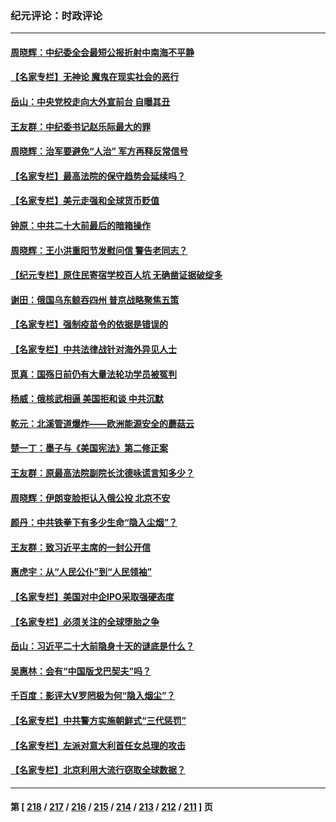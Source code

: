 ### 纪元评论：时政评论
---
#### [周晓辉：中纪委全会最短公报折射中南海不平静](../../pages/nsc1025/n13841505.md) 
#### [【名家专栏】无神论 魔鬼在现实社会的恶行](../../pages/nsc1025/n13841384.md) 
#### [岳山：中央党校走向大外宣前台 自曝其丑](../../pages/nsc1025/n13840938.md) 
#### [王友群：中纪委书记赵乐际最大的罪](../../pages/nsc1025/n13841011.md) 
#### [周晓辉：治军要避免“人治” 军方再释反常信号](../../pages/nsc1025/n13841052.md) 
#### [【名家专栏】最高法院的保守趋势会延续吗？](../../pages/nsc1025/n13840909.md) 
#### [【名家专栏】美元走强和全球货币贬值](../../pages/nsc1025/n13840913.md) 
#### [钟原：中共二十大前最后的暗箱操作](../../pages/nsc1025/n13840408.md) 
#### [周晓辉：王小洪重阳节发慰问信 警告老同志？](../../pages/nsc1025/n13840327.md) 
#### [【纪元专栏】原住民寄宿学校百人坑 无确凿证据破绽多](../../pages/nsc1025/n13840386.md) 
#### [谢田：俄国乌东鲸吞四州 普京战略聚焦五策](../../pages/nsc1025/n13840302.md) 
#### [【名家专栏】强制疫苗令的依据是错误的](../../pages/nsc1025/n13839480.md) 
#### [【名家专栏】中共法律战针对海外异见人士](../../pages/nsc1025/n13839479.md) 
#### [觅真：国殇日前仍有大量法轮功学员被冤判](../../pages/nsc1025/n13839947.md) 
#### [杨威：俄核武相逼 美国拒和谈 中共沉默](../../pages/nsc1025/n13839684.md) 
#### [乾元：北溪管道爆炸——欧洲能源安全的蘑菇云](../../pages/nsc1025/n13839610.md) 
#### [楚一丁：墨子与《美国宪法》第二修正案](../../pages/nsc1025/n13839699.md) 
#### [王友群：原最高法院副院长沈德咏谎言知多少？](../../pages/nsc1025/n13839618.md) 
#### [周晓辉：伊朗变脸拒认入俄公投 北京不安](../../pages/nsc1025/n13839581.md) 
#### [颜丹：中共铁拳下有多少生命“隐入尘烟”？](../../pages/nsc1025/n13838857.md) 
#### [王友群：致习近平主席的一封公开信](../../pages/nsc1025/n13838197.md) 
#### [惠虎宇：从“人民公仆”到“人民领袖”](../../pages/nsc1025/n13838962.md) 
#### [【名家专栏】美国对中企IPO采取强硬态度](../../pages/nsc1025/n13838731.md) 
#### [【名家专栏】必须关注的全球堕胎之争](../../pages/nsc1025/n13838742.md) 
#### [岳山：习近平二十大前隐身十天的谜底是什么？](../../pages/nsc1025/n13838677.md) 
#### [吴惠林：会有“中国版戈巴契夫”吗？](../../pages/nsc1025/n13838594.md) 
#### [千百度：影评大V罗罔极为何“隐入烟尘”？](../../pages/nsc1025/n13838301.md) 
#### [【名家专栏】中共警方实施朝鲜式“三代惩罚”](../../pages/nsc1025/n13838045.md) 
#### [【名家专栏】左派对意大利首任女总理的攻击](../../pages/nsc1025/n13838041.md) 
#### [【名家专栏】北京利用大流行窃取全球数据？](../../pages/nsc1025/n13838040.md) 

---
#### 第 [ [218](./218.md) / [217](./217.md) / [216](./216.md) / [215](./215.md) / [214](./214.md) / [213](./213.md) / [212](./212.md) / [211](./211.md) ] 页
